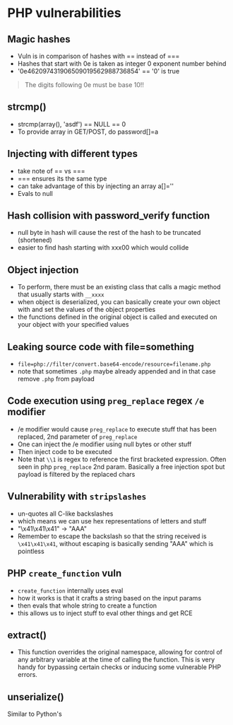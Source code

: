 # PHP vulnerabilities

## Magic hashes

- Vuln is in comparison of hashes with == instead of ===
- Hashes that start with 0e is taken as integer 0 exponent number behind
- '0e462097431906509019562988736854' == '0' is true
> The digits following 0e must be base 10!!

## strcmp()

- strcmp(array(), 'asdf') == NULL == 0
- To provide array in GET/POST, do password[]=a

## Injecting with different types

- take note of == vs ===
- === ensures its the same type
- can take advantage of this by injecting an array a[]=''
- Evals to null

## Hash collision with password_verify function
- null byte in hash will cause the rest of the hash to be truncated (shortened)
- easier to find hash starting with xxx00 which would collide

## Object injection
- To perform, there must be an existing class that calls a magic method that usually starts with `__xxxx` 
- when object is deserialized, you can basically create your own object with and set the values of the object properties
- the functions defined in the original object is called and executed on your object with your specified values 

## Leaking source code with file=something
- `file=php://filter/convert.base64-encode/resource=filename.php`
- note that sometimes `.php` maybe already appended and in that case remove `.php` from payload

## Code execution using `preg_replace` regex `/e` modifier
- /e modifier would cause `preg_replace` to execute stuff that has been replaced, 2nd parameter of `preg_replace`
- One can inject the /e modifier using null bytes or other stuff
- Then inject code to be executed
- Note that `\\1` is regex to reference the first bracketed expression. Often seen in php `preg_replace` 2nd param. Basically a free injection spot but payload is filtered by the replaced chars

## Vulnerability with `stripslashes`
- un-quotes all C-like backslashes
- which means we can use hex representations of letters and stuff 
- "\x41\x41\x41" -> "AAA"
- Remember to escape the backslash so that the string received is `\x41\x41\x41`, without escaping is basically sending "AAA" which is pointless

## PHP `create_function` vuln
- `create_function` internally uses eval
- how it works is that it crafts a string based on the input params
- then evals that whole string to create a function
- this allows us to inject stuff to eval other things and get RCE

## extract()
- This function overrides the original namespace, allowing for control of any arbitrary variable at the time of calling the function. This is very handy for bypassing certain checks or inducing some vulnerable PHP errors.

## unserialize()

Similar to Python's 
